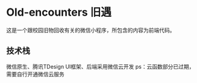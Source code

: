 # Old-encounters 旧遇
这是一个跟校园旧物回收有关的微信小程序，所包含的内容为前端代码。
## 技术栈
微信原生、腾讯TDesign UI框架、后端采用微信云开发
ps：云函数部分已过期，需要自行开通微信云服务
